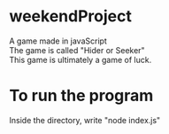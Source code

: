 # weekendProject
A game made in javaScript  
The game is called "Hider or Seeker"  
This game is ultimately a game of luck.

# To run the program
Inside the directory, write "node index.js"
